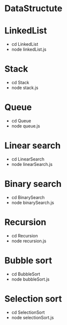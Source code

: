 # DataStructute

# LinkedList

 - cd LinkedList
 - node linkedList.js

# Stack

 - cd Stack
 - node stack.js

# Queue

 - cd Queue
 - node queue.js

# Linear search

 - cd LinearSearch
 - node linearSearch.js

# Binary search

 - cd BinarySearch
 - node binarySearch.js

# Recursion

 - cd Recursion
 - node recursion.js

# Bubble sort

 - cd BubbleSort
 - node bubbleSort.js

# Selection sort

 - cd SelectionSort
 - node selectionSort.js